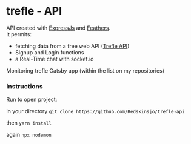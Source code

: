 # trefle - API

API created with [ExpressJs](https://expressjs.com/) and [Feathers](https://feathersjs.com/).  
It permits:
- fetching data from a free web API ([Trefle API](https://trefle.io/))
- Signup and Login functions
- a Real-Time chat with socket.io

Monitoring trefle Gatsby app (within the list on my repositories)

### Instructions

Run to open project: 

in your directory ```git clone https://github.com/Redskinsjo/trefle-api```

then ```yarn install```

again ```npx nodemon```
